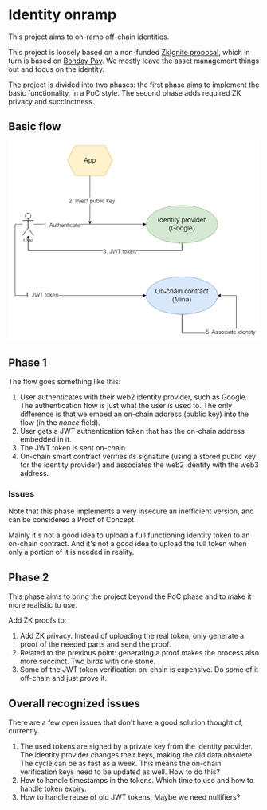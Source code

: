 # Identity onramp

This project aims to on-ramp off-chain identities.

This project is loosely based on a non-funded [ZkIgnite proposal](https://zkignite.minaprotocol.com/zkignite/zkapp-cohort-3/finalfundingdecisions/suggestion/703), which in turn is based on [Bonday Pay](https://www.risczero.com/blog/bonsai-pay). We mostly leave the asset management things out and focus on the identity.

The project is divided into two phases: the first phase aims to implement the basic functionality, in a PoC style. The second phase adds required ZK privacy and succinctness.

## Basic flow

<img src="onramp.png">

## Phase 1

The flow goes something like this:

1. User authenticates with their web2 identity provider, such as Google. The authentication flow is just what the user is used to. The only difference is that we embed an on-chain address (public key) into the flow (in the _nonce_ field).
1. User gets a JWT authentication token that has the on-chain address embedded in it.
1. The JWT token is sent on-chain
1. On-chain smart contract verifies its signature (using a stored public key for the identity provider) and associates the web2 identity with the web3 address.

### Issues

Note that this phase implements a very insecure an inefficient version, and can be considered a Proof of Concept.

Mainly it's not a good idea to upload a full functioning identity token to an on-chain contract. And it's not a good idea to upload the full token when only a portion of it is needed in reality.

## Phase 2

This phase aims to bring the project beyond the PoC phase and to make it more realistic to use.

Add ZK proofs to:

1. Add ZK privacy. Instead of uploading the real token, only generate a proof of the needed parts and send the proof.
1. Related to the previous point: generating a proof makes the process also more succinct. Two birds with one stone.
1. Some of the JWT token verification on-chain is expensive. Do some of it off-chain and just prove it.

## Overall recognized issues

There are a few open issues that don't have a good solution thought of, currently.

1. The used tokens are signed by a private key from the identity provider. The identity provider changes their keys, making the old data obsolete. The cycle can be as fast as a week. This means the on-chain verification keys need to be updated as well. How to do this?
1. How to handle timestamps in the tokens. Which time to use and how to handle token expiry.
1. How to handle reuse of old JWT tokens. Maybe we need nullifiers?
